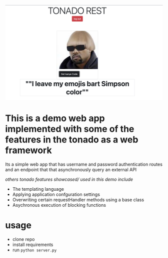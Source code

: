![alt text](/static/readme.png)

# This is a demo web app implemented with some of the features in the tonado as a web framework

Its a simple web app that has username and password authentication routes
and an endpoint that that asynchronously query an external API

_others tonado features showcased/ used in this demo include_

- The templating language
- Applying application confguration settings
- Overwriting certain requestHandler methods using a base class
- Asychronous execution of blocking functions

# usage

- clone repo
- install requirements
- run `python server.py`
